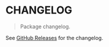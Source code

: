 # CHANGELOG

> Package changelog.

See [GitHub Releases](https://github.com/stdlib-js/math-strided-special-dramp/releases) for the changelog.